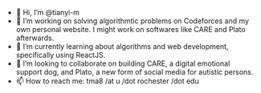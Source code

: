 - 👋 Hi, I’m @tianyi-m
- 👀 I’m working on solving algorithmtic problems on Codeforces and my own personal website. I might work on softwares like CARE and Plato afterwards.
- 🌱 I’m currently learning about algorithms and web development, specifically using ReactJS.
- 💞️ I’m looking to collaborate on building CARE, a digital emotional support dog, and Plato, a new form of social media for autistic persons.
- 📫 How to reach me: tma8 /at u /dot rochester /dot edu

<!---
tianyi-m/tianyi-m is a ✨ special ✨ repository because its `README.md` (this file) appears on your GitHub profile.
You can click the Preview link to take a look at your changes.
--->
